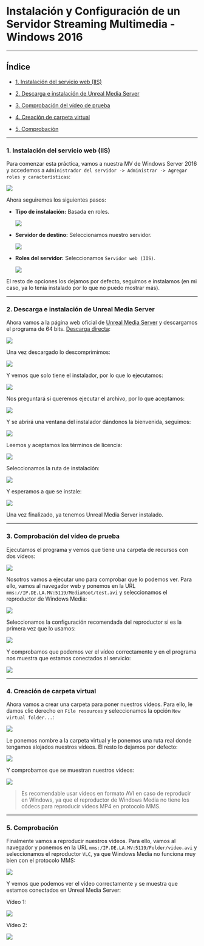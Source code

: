 # Instalación y Configuración de un Servidor Streaming Multimedia - Windows 2016

---

## Índice


* [1. Instalación del servicio web (IIS)](#1)

* [2. Descarga e instalación de Unreal Media Server](#2)

* [3. Comprobación del vídeo de prueba](#3)

* [4. Creación de carpeta virtual](#4)

* [5. Comprobación](#5)

---

### 1. Instalación del servicio web (IIS) <a id="1"></a>

Para comenzar esta práctica, vamos a nuestra MV de Windows Server 2016 y accedemos a `Administrador del servidor -> Administrar -> Agregar roles y características`:

![](./img/01.png)

Ahora seguiremos los siguientes pasos:

* **Tipo de instalación:** Basada en roles.

  ![](./img/02.png)

* **Servidor de destino:** Seleccionamos nuestro servidor.

  ![](./img/03.png)

* **Roles del servidor:** Seleccionamos `Servidor web (IIS)`.

  ![](./img/04.png)

El resto de opciones los dejamos por defecto, seguimos e instalamos (en mi caso, ya lo tenía instalado por lo que no puedo mostrar más).

---

### 2. Descarga e instalación de Unreal Media Server <a id="2"></a>

Ahora vamos a la página web oficial de [Unreal Media Server](http://umediaserver.net/umediaserver/download.html) y descargamos el programa de 64 bits. [Descarga directa](http://umediaserver.net/bin/UMediaServer(x64).zip):

![](./img/05.png)

Una vez descargado lo descomprimimos:

![](./img/06.png)

Y vemos que solo tiene el instalador, por lo que lo ejecutamos:

![](./img/07.png)

Nos preguntará si queremos ejecutar el archivo, por lo que aceptamos:

![](./img/08.png)

Y se abrirá una ventana del instalador dándonos la bienvenida, seguimos:

![](./img/09.png)

Leemos y aceptamos los términos de licencia:

![](./img/10.png)

Seleccionamos la ruta de instalación:

![](./img/11.png)

Y esperamos a que se instale:

![](./img/12.png)

Una vez finalizado, ya tenemos Unreal Media Server instalado.

---

### 3. Comprobación del vídeo de prueba <a id="3"></a>

Ejecutamos el programa y vemos que tiene una carpeta de recursos con dos vídeos:

![](./img/13.png)

Nosotros vamos a ejecutar uno para comprobar que lo podemos ver. Para ello, vamos al navegador web y ponemos en la URL `mms://IP.DE.LA.MV:5119/MediaRoot/test.avi` y seleccionamos el reproductor de Windows Media:

![](./img/14.png)

Seleccionamos la configuración recomendada del reproductor si es la primera vez que lo usamos:

![](./img/15.png)

Y comprobamos que podemos ver el vídeo correctamente y en el programa nos muestra que estamos conectados al servicio:

![](./img/16.png)

---

### 4. Creación de carpeta virtual <a id="4"></a>

Ahora vamos a crear una carpeta para poner nuestros vídeos. Para ello, le damos clic derecho en `File resources` y seleccionamos la opción `New virtual folder...`:

![](./img/17.png)

Le ponemos nombre a la carpeta virtual y le ponemos una ruta real donde tengamos alojados nuestros vídeos. El resto lo dejamos por defecto:

![](./img/18.png)

Y comprobamos que se muestran nuestros vídeos:

![](./img/19.png)

> Es recomendable usar vídeos en formato AVI en caso de reproducir en Windows, ya que el reproductor de Windows Media no tiene los códecs para reproducir vídeos MP4 en protocolo MMS.

---

### 5. Comprobación <a id="5"></a>

Finalmente vamos a reproducir nuestros vídeos. Para ello, vamos al navegador y ponemos en la URL `mms:/IP.DE.LA.MV:5119/Folder/video.avi` y seleccionamos el reproductor `VLC`, ya que Windows Media no funciona muy bien con el protocolo MMS:

![](./img/20.png)

Y vemos que podemos ver el vídeo correctamente y se muestra que estamos conectados en Unreal Media Server:

Vídeo 1:

![](./img/21.png)

Vídeo 2:

![](./img/22.png)
